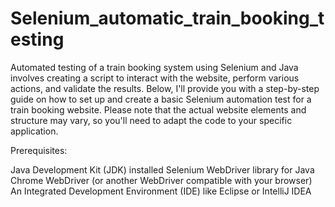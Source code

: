 # Selenium_automatic_train_booking_testing

Automated testing of a train booking system using Selenium and Java involves creating a script to interact with the website, perform various actions, and validate the results. Below, I'll provide you with a step-by-step guide on how to set up and create a basic Selenium automation test for a train booking website. Please note that the actual website elements and structure may vary, so you'll need to adapt the code to your specific application.

Prerequisites:

Java Development Kit (JDK) installed
Selenium WebDriver library for Java
Chrome WebDriver (or another WebDriver compatible with your browser)
An Integrated Development Environment (IDE) like Eclipse or IntelliJ IDEA
